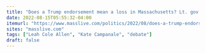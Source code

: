 ```yaml
---
title: "Does a Trump endorsement mean a loss in Massachusetts? Lt. gov. hopefuls spar at debate"
date: 2022-08-15T05:55:32-04:00
itemurl: "https://www.masslive.com/politics/2022/08/does-a-trump-endorsement-mean-a-loss-in-massachusetts-lt-gov-hopefuls-spar-at-debate.html"
sites: "masslive.com"
tags: ["Leah Cole Allen", "Kate Campanale", "debate"]
draft: false
---
```


